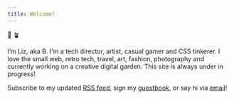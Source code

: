 ```yaml
---
title: Welcome!
---
```

🌱 🪴

I’m Liz, aka B. I'm a tech director, artist, casual gamer and CSS tinkerer. I love the small web, retro tech, travel, art, fashion, photography and currently working on a creative digital garden. This site is always under in progress!

Subscribe to my updated [RSS feed](/index.xml), sign my [guestbook](/guestbook/), or say hi via [email](/about#contact/)!